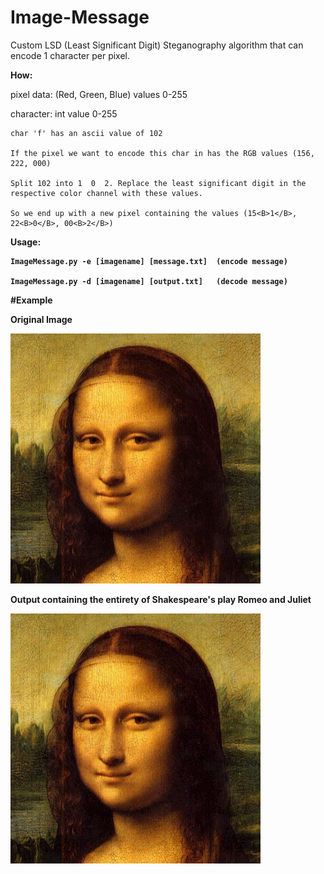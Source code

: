 # Image-Message
Custom LSD (Least Significant Digit) Steganography algorithm that can encode 1 character per pixel.

<B>How:</B>
  
   pixel data: (Red, Green, Blue) values 0-255
  
   character: int value 0-255
  
    char 'f' has an ascii value of 102
  
    If the pixel we want to encode this char in has the RGB values (156, 222, 000)
  
    Split 102 into 1  0  2. Replace the least significant digit in the respective color channel with these values.
  
    So we end up with a new pixel containing the values (15<B>1</B>, 22<B>0</B>, 00<B>2</B>)
   
<B>Usage:<B>

    ImageMessage.py -e [imagename] [message.txt]  (encode message)
    
    ImageMessage.py -d [imagename] [output.txt]   (decode message)
               

#Example

Original Image

![Alt Text](https://github.com/mgiaramita/Image-Message/blob/master/imgs/mona.jpg)

Output containing the entirety of Shakespeare's play Romeo and Juliet

![Alt Text](https://github.com/mgiaramita/Image-Message/blob/master/imgs/out.png)
